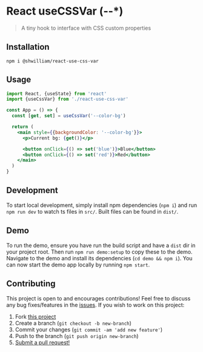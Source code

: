 # React useCSSVar (--\*)

> A tiny hook to interface with CSS custom properties

## Installation

```shell
npm i @shwilliam/react-use-css-var
```

## Usage

```jsx
import React, {useState} from 'react'
import {useCssVar} from './react-use-css-var'

const App = () => {
  const [get, set] = useCssVar('--color-bg')

  return (
    <main style={{backgroundColor: '--color-bg'}}>
      <p>Current bg: {get()}</p>

      <button onClick={() => set('blue')}>Blue</button>
      <button onClick={() => set('red')}>Red</button>
    </main>
  )
}
```

## Development

To start local development, simply install npm dependencies (`npm i`) and run
`npm run dev` to watch ts files in `src/`. Built files can be found in `dist/`.

## Demo

To run the demo, ensure you have run the build script and have a `dist` dir in
your project root. Then run `npm run demo:setup` to copy these to the demo.
Navigate to the demo and install its dependencies (`cd demo && npm i`). You can
now start the demo app locally by running `npm start`.

## Contributing

This project is open to and encourages contributions! Feel free to discuss any
bug fixes/features in the [issues](https://github.com/shwilliam/react-use-css-var/issues).
If you wish to work on this project:

1. Fork [this project](https://github.com/shwilliam/react-use-css-var)
2. Create a branch (`git checkout -b new-branch`)
3. Commit your changes (`git commit -am 'add new feature'`)
4. Push to the branch (`git push origin new-branch`)
5. [Submit a pull request!](https://github.com/shwilliam/react-use-css-var/pull/new/master)
